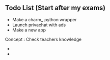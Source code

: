 ## Todo List (Start after my exams)
* Make a charm_ python wrapper
* Launch privachat with ads
* Make a new app
> 
  Concept : Check teachers knowledge

* 
* 
